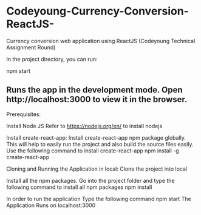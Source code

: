 # Codeyoung-Currency-Conversion-ReactJS-
Currency conversion web application using ReactJS
(Codeyoung Technical Assignment Round)


In the project directory, you can run:

npm start

Runs the app in the development mode.
Open http://localhost:3000 to view it in the browser.
-----------------------------------------------------------------------------------------------------------------------------------------
Prerequisites:

Install Node JS
Refer to https://nodejs.org/en/ to install nodejs




Install create-react-app:
Install create-react-app npm package globally. This will help to easily run the project and also build the source files easily. Use the following command to install create-react-app
npm install -g create-react-app





Cloning and Running the Application in local:
Clone the project into local

Install all the npm packages. Go into the project folder and type the following command to install all npm packages
npm install

In order to run the application Type the following command
npm start
The Application Runs on localhost:3000
